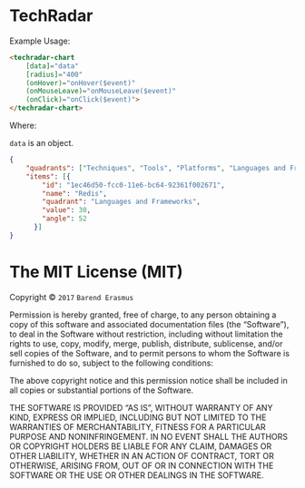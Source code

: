 # TechRadar

Example Usage:

```html
<techradar-chart 
    [data]="data"
    [radius]="400"
    (onHover)="onHover($event)"
    (onMouseLeave)="onMouseLeave($event)"
    (onClick)="onClick($event)">
</techradar-chart>
```

Where:

`data` is an object.

```json
{
    "quadrants": ["Techniques", "Tools", "Platforms", "Languages and Frameworks"],
    "items": [{
        "id": "1ec46d50-fcc0-11e6-bc64-92361f002671",
        "name": "Redis",
        "quadrant": "Languages and Frameworks",
        "value": 30,
        "angle": 52
      }]
}
```

The MIT License (MIT)
=====================

Copyright © `2017` `Barend Erasmus`

Permission is hereby granted, free of charge, to any person
obtaining a copy of this software and associated documentation
files (the “Software”), to deal in the Software without
restriction, including without limitation the rights to use,
copy, modify, merge, publish, distribute, sublicense, and/or sell
copies of the Software, and to permit persons to whom the
Software is furnished to do so, subject to the following
conditions:

The above copyright notice and this permission notice shall be
included in all copies or substantial portions of the Software.

THE SOFTWARE IS PROVIDED “AS IS”, WITHOUT WARRANTY OF ANY KIND,
EXPRESS OR IMPLIED, INCLUDING BUT NOT LIMITED TO THE WARRANTIES
OF MERCHANTABILITY, FITNESS FOR A PARTICULAR PURPOSE AND
NONINFRINGEMENT. IN NO EVENT SHALL THE AUTHORS OR COPYRIGHT
HOLDERS BE LIABLE FOR ANY CLAIM, DAMAGES OR OTHER LIABILITY,
WHETHER IN AN ACTION OF CONTRACT, TORT OR OTHERWISE, ARISING
FROM, OUT OF OR IN CONNECTION WITH THE SOFTWARE OR THE USE OR
OTHER DEALINGS IN THE SOFTWARE.